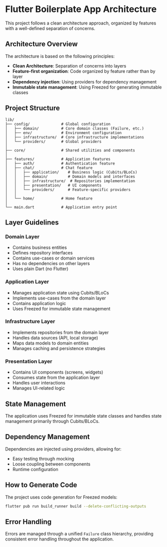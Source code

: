 # Flutter Boilerplate App Architecture

This project follows a clean architecture approach, organized by features with a well-defined separation of concerns.

## Architecture Overview

The architecture is based on the following principles:
- **Clean Architecture**: Separation of concerns into layers
- **Feature-first organization**: Code organized by feature rather than by layer
- **Dependency injection**: Using providers for dependency management
- **Immutable state management**: Using Freezed for generating immutable classes

## Project Structure

```
lib/
├── config/              # Global configuration
│   ├── domain/          # Core domain classes (Failure, etc.)
│   ├── env/             # Environment configuration
│   ├── infrastructure/  # Core infrastructure implementations
│   └── providers/       # Global providers
│
├── core/                # Shared utilities and components
│
├── features/            # Application features
│   ├── auth/            # Authentication feature
│   ├── chat/            # Chat feature
│   │   ├── application/    # Business logic (Cubits/BLoCs)
│   │   ├── domain/         # Domain models and interfaces
│   │   ├── infrastructure/  # Repositories implementation
│   │   ├── presentation/   # UI components
│   │   └── providers/      # Feature-specific providers
│   │
│   └── home/            # Home feature
│
└── main.dart            # Application entry point
```

## Layer Guidelines

### Domain Layer
- Contains business entities
- Defines repository interfaces
- Contains use-cases or domain services
- Has no dependencies on other layers
- Uses plain Dart (no Flutter)

### Application Layer
- Manages application state using Cubits/BLoCs
- Implements use-cases from the domain layer
- Contains application logic
- Uses Freezed for immutable state management

### Infrastructure Layer
- Implements repositories from the domain layer
- Handles data sources (API, local storage)
- Maps data models to domain entities
- Manages caching and persistence strategies

### Presentation Layer
- Contains UI components (screens, widgets)
- Consumes state from the application layer
- Handles user interactions
- Manages UI-related logic

## State Management
The application uses Freezed for immutable state classes and handles state management primarily through Cubits/BLoCs.

## Dependency Management
Dependencies are injected using providers, allowing for:
- Easy testing through mocking
- Loose coupling between components
- Runtime configuration

## How to Generate Code
The project uses code generation for Freezed models:

```bash
flutter pub run build_runner build --delete-conflicting-outputs
```

## Error Handling
Errors are managed through a unified `Failure` class hierarchy, providing consistent error handling throughout the application.
